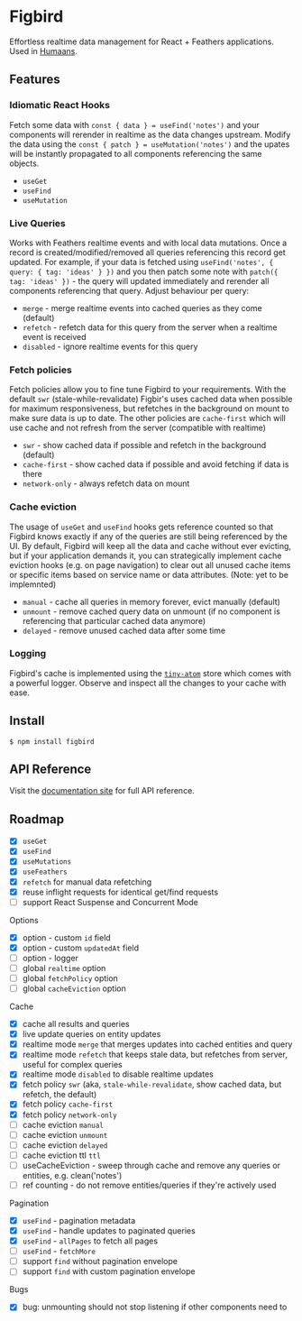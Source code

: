# Figbird

Effortless realtime data management for React + Feathers applications. Used in [Humaans](https://humaans.io/).

## Features

### Idiomatic React Hooks

Fetch some data with `const { data } = useFind('notes')` and your components will rerender in realtime as the data changes upstream. Modify the data using the `const { patch } = useMutation('notes')` and the upates will be instantly propagated to all components referencing the same objects.

- `useGet`
- `useFind`
- `useMutation`

### Live Queries

Works with Feathers realtime events and with local data mutations. Once a record is created/modified/removed all queries referencing this record get updated. For example, if your data is fetched using `useFind('notes', { query: { tag: 'ideas' } })` and you then patch some note with `patch({ tag: 'ideas' })` - the query will updated immediately and rerender all components referencing that query. Adjust behaviour per query:

- `merge` - merge realtime events into cached queries as they come (default)
- `refetch` - refetch data for this query from the server when a realtime event is received
- `disabled` - ignore realtime events for this query

### Fetch policies

Fetch policies allow you to fine tune Figbird to your requirements. With the default `swr` (stale-while-revalidate) Figbir's uses cached data when possible for maximum responsiveness, but refetches in the background on mount to make sure data is up to date. The other policies are `cache-first` which will use cache and not refresh from the server (compatible with realtime)

- `swr` - show cached data if possible and refetch in the background (default)
- `cache-first` - show cached data if possible and avoid fetching if data is there
- `network-only` - always refetch data on mount

### Cache eviction

The usage of `useGet` and `useFind` hooks gets reference counted so that Figbird knows exactly if any of the queries are still being referenced by the UI. By default, Figbird will keep all the data and cache without ever evicting, but if your application demands it, you can strategically implement cache eviction hooks (e.g. on page navigation) to clear out all unused cache items or specific items based on service name or data attributes. (Note: yet to be implemnted)

- `manual` - cache all queries in memory forever, evict manually (default)
- `unmount` - remove cached query data on unmount (if no component is referencing that particular cached data anymore)
- `delayed` - remove unused cached data after some time

### Logging

Figbird's cache is implemented using the [`tiny-atom`](https://github.com/KidkArolis/tiny-atom) store which comes with a powerful logger. Observe and inspect all the changes to your cache with ease.

## Install

    $ npm install figbird

## API Reference

Visit the [documentation site](https://humaans.github.io/figbird/) for full API reference.

## Roadmap

- [x] `useGet`
- [x] `useFind`
- [x] `useMutations`
- [x] `useFeathers`
- [x] `refetch` for manual data refetching
- [x] reuse inflight requests for identical get/find requests
- [ ] support React Suspense and Concurrent Mode

Options

- [x] option - custom `id` field
- [x] option - custom `updatedAt` field
- [ ] option - logger
- [ ] global `realtime` option
- [ ] global `fetchPolicy` option
- [ ] global `cacheEviction` option

Cache

- [x] cache all results and queries
- [x] live update queries on entity updates
- [x] realtime mode `merge` that merges updates into cached entities and query
- [x] realtime mode `refetch` that keeps stale data, but refetches from server, useful for complex queries
- [x] realtime mode `disabled` to disable realtime updates
- [x] fetch policy `swr` (aka, `stale-while-revalidate`, show cached data, but refetch, the default)
- [x] fetch policy `cache-first`
- [x] fetch policy `network-only`
- [ ] cache eviction `manual`
- [ ] cache eviction `unmount`
- [ ] cache eviction `delayed`
- [ ] cache eviction ttl `ttl`
- [ ] useCacheEviction - sweep through cache and remove any queries or entities, e.g. clean('notes')
- [ ] ref counting - do not remove entities/queries if they're actively used

Pagination

- [x] `useFind` - pagination metadata
- [x] `useFind` - handle updates to paginated queries
- [x] `useFind` - `allPages` to fetch all pages
- [ ] `useFind` - `fetchMore`
- [ ] support `find` without pagination envelope
- [ ] support `find` with custom pagination envelope

Bugs

- [x] bug: unmounting should not stop listening if other components need to
